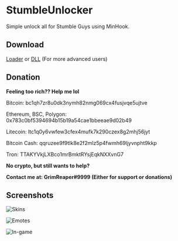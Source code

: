 
# StumbleUnlocker

Simple unlock all for Stumble Guys using MinHook.
## Download

[Loader](https://github.com/UDIA-GOD/Stumble-Guys-Unlock-All/releases/download/main_release/StumbleUnlocker.exe) or [DLL](https://github.com/UDIA-GOD/Stumble-Guys-Unlock-All/releases/download/main_release/StumbleUnlocker.dll) (For more advanced users)
## Donation
**Feeling too rich?? Help me lol**

Bitcoin: bc1qh7zr8u0dk3nymh82nmg069cx4fusjvqe5ujtve

Ethereum, BSC, Polygon: 0x783c0bf5394694b15b19a54cae1bbeeae9d02b49

Litecoin: ltc1q0y6vwfew3cfex4mufk7k290czex8g2mhj56jyt

Bitcoin Cash: qqruzee9f9tlk8e2f2mlz5p4fwmh69ljyvnpht9kkp

Tron: TTAKYVkjLXBco1mrBmktRYsjEqkNXXvnG7

**No crypto, but still wants to help?**

**Contact me at: GrimReaper#9999 (Either for support or donations)**
## Screenshots

![Skins](https://cdn.discordapp.com/attachments/1057469745110200340/1120844202289414215/image.png)

![Emotes](https://cdn.discordapp.com/attachments/1057469745110200340/1120844172329488424/image.png)

![In-game](https://cdn.discordapp.com/attachments/1057469745110200340/1120844401577566208/image.png)
